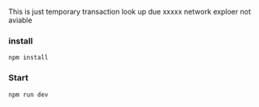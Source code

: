 This is just temporary transaction look up due xxxxx network exploer not aviable 
### install
```shell
npm install
```

### Start
```shell
npm run dev
```